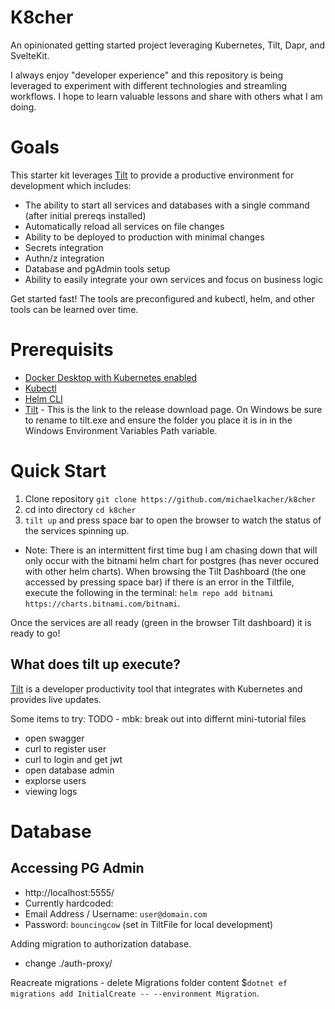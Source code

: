 # K8cher
An opinionated getting started project leveraging Kubernetes, Tilt, Dapr, and SvelteKit.

I always enjoy "developer experience" and this repository is being leveraged to experiment with different technologies and streamling workflows. I hope to learn valuable lessons and share with others what I am doing. 

# Goals
This starter kit leverages [Tilt](https://tilt.dev/) to provide a productive environment for development which includes:
* The ability to start all services and databases with a single command (after initial prereqs installed)
* Automatically reload all services on file changes
* Ability to be deployed to production with minimal changes
* Secrets integration
* Authn/z integration
* Database and pgAdmin tools setup
* Ability to easily integrate your own services and focus on business logic

Get started fast! The tools are preconfigured and kubectl, helm, and other tools can be learned over time.

# Prerequisits
* [Docker Desktop with Kubernetes enabled](https://docs.docker.com/desktop/)
* [Kubectl](https://kubernetes.io/docs/tasks/tools/)
* [Helm CLI](https://helm.sh/docs/intro/install/)
* [Tilt](https://github.com/tilt-dev/tilt/releases) - This is the link to the release download page. On Windows be sure to rename to tilt.exe and ensure the folder you place it is in in the Windows Environment Variables Path variable.

# Quick Start
1) Clone repository `git clone https://github.com/michaelkacher/k8cher`
2) cd into directory `cd k8cher`
3) `tilt up` and press space bar to open the browser to watch the status of the services spinning up.
* Note: There is an intermittent first time bug I am chasing down that will only occur with the bitnami helm chart for postgres (has never occured with other helm charts). When browsing the Tilt Dashboard (the one accessed by pressing space bar) if there is an error in the Tiltfile, execute the following in the terminal: `helm repo add bitnami https://charts.bitnami.com/bitnami`. 


Once the services are all ready (green in the browser Tilt dashboard) it is ready to go!

## What does tilt up execute?
[Tilt](https://tilt.dev/) is a developer productivity tool that integrates with Kubernetes and provides live updates.

Some items to try:
TODO - mbk: break out into differnt mini-tutorial files
* open swagger
* curl to register user
* curl to login and get jwt
* open database admin
* explorse users
* viewing logs


# Database 

## Accessing PG Admin
* http://localhost:5555/
* Currently hardcoded:
* Email Address / Username: `user@domain.com`
* Password: `bouncingcow` (set in TiltFile for local development)

Adding migration to authorization database.
* change ./auth-proxy/

Reacreate migrations - delete Migrations folder content $`dotnet ef migrations add InitialCreate -- --environment Migration`.